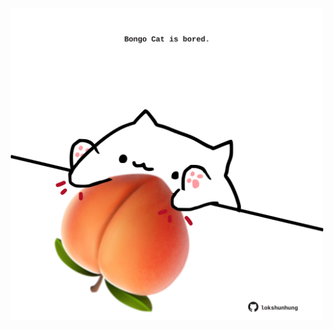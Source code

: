 <!-- built at 21/07/2021, 06:03:59 UTC -->
<p align="center">
  <img width="500" height="500" src="./ReadmeImage.svg">
</p>
